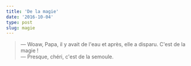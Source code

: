 ```yaml
---
title: 'De la magie'
date: '2016-10-04'
type: post
slug: magie
---
```


> — Woaw, Papa, il y avait de l'eau et après, elle a disparu. C'est de la magie !  
> — Presque, chéri, c'est de la semoule.
